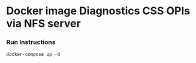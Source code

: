 Docker image Diagnostics CSS OPIs via NFS server
================================

### Run Instructions

    docker-compose up -d
